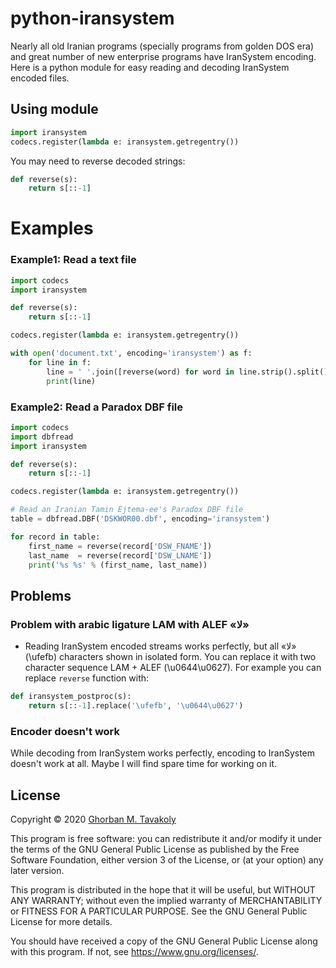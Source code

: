 # python-iransystem

Nearly all old Iranian programs (specially programs from golden DOS era) and great number of new enterprise programs have IranSystem encoding. Here is a python module for easy reading and decoding IranSystem encoded files.

## Using module

```python
import iransystem
codecs.register(lambda e: iransystem.getregentry())
```

You may need to reverse decoded strings:

```python
def reverse(s):
    return s[::-1]
```
# Examples

### Example1: Read a text file

```python
import codecs
import iransystem

def reverse(s):
    return s[::-1]

codecs.register(lambda e: iransystem.getregentry())

with open('document.txt', encoding='iransystem') as f:
    for line in f:
        line = ' '.join([reverse(word) for word in line.strip().split()])
        print(line)
```

### Example2: Read a Paradox DBF file

```python
import codecs
import dbfread
import iransystem

def reverse(s):
    return s[::-1]

codecs.register(lambda e: iransystem.getregentry())

# Read an Iranian Tamin Ejtema-ee's Paradox DBF file
table = dbfread.DBF('DSKWOR00.dbf', encoding='iransystem')

for record in table:
    first_name = reverse(record['DSW_FNAME'])
    last_name  = reverse(record['DSW_LNAME'])
    print('%s %s' % (first_name, last_name))
```

## Problems

### Problem with arabic ligature LAM with ALEF «ﻻ»
* Reading IranSystem encoded streams works perfectly, but all «ﻻ» (\ufefb) characters shown in isolated form. You can replace it with two character sequence LAM + ALEF (\u0644\u0627). For example you can replace `reverse` function with:
```python
def iransystem_postproc(s):
    return s[::-1].replace('\ufefb', '\u0644\u0627')
```
### Encoder doesn't work
While decoding from IranSystem works perfectly, encoding to IranSystem doesn't work at all. Maybe I will find spare time for working on it.

## License

Copyright © 2020  [Ghorban M. Tavakoly](mailto:gmt3141@gmail.com)

This program is free software: you can redistribute it and/or modify it under the terms of the GNU General Public License as published by the Free Software Foundation, either version 3 of the License, or (at your option) any later version.

This program is distributed in the hope that it will be useful, but WITHOUT ANY WARRANTY; without even the implied warranty of MERCHANTABILITY or FITNESS FOR A PARTICULAR PURPOSE. See the GNU General Public License for more details.

You should have received a copy of the GNU General Public License along with this program.  If not, see <https://www.gnu.org/licenses/>.

